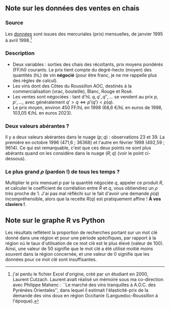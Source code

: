 ## Note sur les données des ventes en chais

### Source

Les [données](is_0/statainitiation_0_vin.csv) sont issues des mercuriales (prix) mensuelles, de janvier 1995 à avril 1998.[^1]

### Description

- Deux variables : sorties des chais des récoltants, prix moyens pondérés (FF/hl) courants. Le prix tient compte du degré-hecto (moyen) des quantités (hL) de vin __négocié__ (pour être franc, je ne me rappelle plus des règles de calcul).
- Les vins dont des Côtes du Roussillon AOC, destinés à la commercialisation (vrac, bouteille), Blanc, Rouge et Rosé.
- Les ventes sont négociées : tant d'hL $q, q', q'',\ldots$ se vendent au prix $p, p',\ldots$, avec généralement $q'>q\Leftrightarrow p'(q')<p(q)$.
- Le prix moyen, environ 450 FF/hL en 1998 (68,6 €/hL en euros de 1998, 103,05 €/hL en euros 2023).

### Deux valeurs abérantes ?

Il y a deux valeurs abérantes dans le nuage $(p ; q)$ : observations 23 et 39. La première en octobre 1996 (471,6 ; 36368) et l'autre en février 1998 (492,59 ; 9614). Ce qui est remarquable, c'est que ces deux points ne sont plus abérants quand on les considère dans le nuage $(R ; q)$ (voir le point ci-dessous).

### Le plus grand $\rho$ (pardon !) de tous les temps ?

Multiplier le prix mensuel $p$ par la quantité négociée $q$, appeler ce produit $R$, et calculer le coefficient de corrélation entre $R$ et $q$, vous obtiendrez un $\rho$ très proche de 1. J'ai pas mal réfléchi sur le fait d'avoir une demande $p(q)$ incompréhensible, alors que la recette $R(q)$ est pratiquement affine ! **À vos claviers !**.

[^1]: j'ai perdu le fichier Excel d'origine, créé par un étudiant en 2000, Laurent Cutzach. Laurent avait réalisé un mémoire sous ma co-direction avec Philippe Mahenc [^2] : ``Le marché des vins tranquilles à A.O.C. des Pyrénées Orientales'', dans lequel il estimait l'élasticité-prix de la demande des vins doux en région Occitanie (Languedoc-Roussillon à l'époque).

[^2]: [Philippe Mahenc](https://www.cee-m.fr/member/mahenc-philippe/), professeur à Montpellier, organisait les travaux dirigés de Théorie des jeux en Master (Maîtrise à l'époque) à la fin des années 1990 lorsque j'étais étudiant à l'Université de Sciences Economiques de Toulouse (Place Anatole France (les cours étaient donnés par [Michel Moreaux](https://www.tse-fr.eu/fr/michel-moreaux-1941-2021).

## Note sur le graphe R vs Python

Les résultats reflètent la proportion de recherches portant sur un mot clé donné dans une région et pour une période spécifiques, par rapport à la région où le taux d'utilisation de ce mot clé est le plus élevé (valeur de 100). Ainsi, une valeur de 50 signifie que le mot clé a été utilisé moitié moins souvent dans la région concernée, et une valeur de 0 signifie que les données pour ce mot clé sont insuffisantes.
